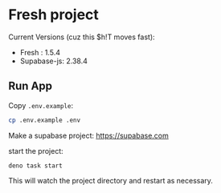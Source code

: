 # Fresh project

Current Versions (cuz this $h!T moves fast):

- Fresh : 1.5.4
- Supabase-js: 2.38.4

## Run App

Copy `.env.example`:

```sh
cp .env.example .env
```

Make a supabase project: https://supabase.com




start the project:

```
deno task start
```

This will watch the project directory and restart as necessary.
